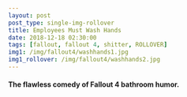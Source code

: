 ```yaml
---
layout: post
post_type: single-img-rollover
title: Employees Must Wash Hands
date: 2018-12-18 02:30:00
tags: [fallout, fallout 4, shitter, ROLLOVER]
img1: /img/fallout4/washhands1.jpg
img1_rollover: /img/fallout4/washhands2.jpg
---
```

#### The flawless comedy of Fallout 4 bathroom humor.
